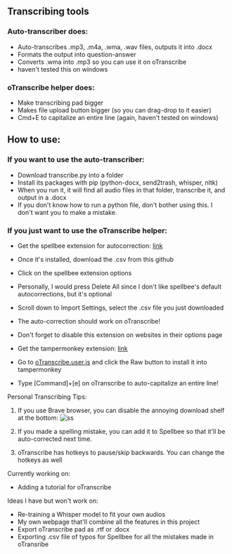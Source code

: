 ## Transcribing tools

### Auto-transcriber does:
- Auto-transcribes .mp3, .m4a, .wma, .wav files, outputs it into .docx
- Formats the output into question-answer
- Converts .wma into .mp3 so you can use it on oTranscribe
- haven't tested this on windows

### oTranscribe helper does:
- Make transcribing pad bigger
- Makes file upload button bigger (so you can drag-drop to it easier)
- Cmd+E to capitalize an entire line (again, haven't tested on windows)

## How to use:
### If you want to use the auto-transcriber:
- Download transcribe.py into a folder
- Install its packages with pip (python-docx, send2trash, whisper, nltk)
- When you run it, it will find all audio files in that folder, transcribe it, and output in a .docx
- If you don't know how to run a python file, don't bother using this. I don't want you to make a mistake.

### If you just want to use the oTranscribe helper:
- Get the spellbee extension for autocorrection: [link](https://chrome.google.com/webstore/detail/spell-bee/dfbnahffpakjbdlccohcoglcnafhgnhm?hl=en-US)
- Once it's installed, download the .csv from this github
- Click on the spellbee extension options
- Personally, I would press Delete All since I don't like spellbee's default autocorrections, but it's optional
- Scroll down to Import Settings, select the .csv file you just downloaded
- The auto-correction should work on oTranscribe!
- Don't forget to disable this extension on websites in their options page

- Get the tampermonkey extension: [link](https://chrome.google.com/webstore/detail/tampermonkey/dhdgffkkebhmkfjojejmpbldmpobfkfo?hl=en)
- Go to [oTranscribe.user.js](https://github.com/mchappychen/transcriber/blob/main/otranscribe.user.js) and click the Raw button to install it into tampermonkey
- Type [Command]+[e] on oTranscribe to auto-capitalize an entire line!


Personal Transcribing Tips:
1. If you use Brave browser, you can disable the annoying download shelf at the bottom: ![ss](https://i.imgur.com/CWkjmWe.png)

2. If you made a spelling mistake, you can add it to Spellbee so that it'll be auto-corrected next time.

3. oTranscribe has hotkeys to pause/skip backwards. You can change the hotkeys as well

Currently working on:
- Adding a tutorial for oTranscribe

Ideas I have but won't work on:
- Re-training a Whisper model to fit your own audios
- My own webpage that'll combine all the features in this project
- Export oTranscribe pad as .rtf or .docx
- Exporting .csv file of typos for Spellbee for all the mistakes made in oTransribe

